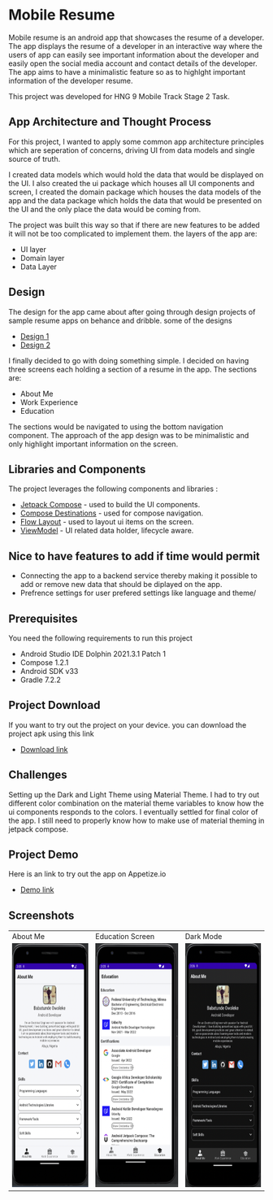 <h1> Mobile Resume</h1>
Mobile resume is an android app that showcases the resume of a developer. The app displays the resume of a developer in an interactive way where the users of app can easily 
see important information about the developer and easily open the social media account and contact details of the developer. The app aims to have a minimalistic feature so as 
to highlght important information of the developer resume.
<p>This project was developed for HNG 9 Mobile Track Stage 2 Task.</p>

## App Architecture and Thought Process
For this project, I wanted to apply some common app architecture principles which are seperation of concerns, driving UI from data models and single source of truth.
<p>I created data models which would hold the data that would be displayed on the UI. I also created the ui package which houses all UI components and screen, I created
the domain package which houses the data models of the app and the data package which holds the data that would be presented on the UI and the only place the data would be coming from.
</p>
The project was built this way so that if there are new features to be added it will not be too complicated to implement them. the layers of the app are:

*  UI layer
*  Domain layer
*  Data Layer

## Design
The design for the app came about after going through design projects of sample resume apps on behance and dribble. some of the designs
* [Design 1](https://dribbble.com/shots/15061439-Personal-Portfolio-Resume-CV-Mobile-Shots)
* [Design 2](https://dribbble.com/shots/13670435-Job-Board)

 I finally decided to go with doing something simple. I decided on having three screens each holding a section of a resume in the app. The sections are:
*  About Me
*  Work Experience
*  Education

The sections would be navigated to using the bottom navigation component.
The approach of the app design was to be minimalistic and only highlight important information on the screen.


##  Libraries and Components

The project leverages the following components and libraries :
*  [Jetpack Compose](https://developer.android.com/jetpack/compose) - used to build the UI components.
*  [Compose Destinations](https://composedestinations.rafaelcosta.xyz/) - used for compose navigation.
*  [Flow Layout](https://github.com/google/accompanist/tree/main/flowlayout) - used to layout ui items on the screen.
*  [ViewModel](https://developer.android.com/reference/androidx/lifecycle/ViewModel) - UI related data holder, lifecycle aware.

##  Nice to have features to add if time would permit
* Connecting the app to a backend service thereby making it possible to add or remove new data that should be diplayed on the app.
* Prefrence settings for user prefered settings like language and theme/

## Prerequisites
You need the following requirements to run this project

*   Android Studio IDE Dolphin 2021.3.1 Patch 1
*   Compose 1.2.1
*   Android SDK v33
*   Gradle 7.2.2

## Project Download
If you want to try out the project on your device. you can download the project apk using this link
*  [Download link](https://github.com/t2dbabz/MobileResume/raw/main/app/release/MobileResume.apk)

## Challenges 
Setting up the Dark and Light Theme using Material Theme. I had to try out different color combination on the material theme variables to know how the ui components responds to the colors.
I eventually settled for final color of the app. I still need to properly know how to make use of material theming in jetpack compose.

## Project Demo
Here is an link to try out the app on Appetize.io
*  [Demo link](https://appetize.io/app/4xqygz3gbkmnch3ase7gt4442y)

## Screenshots
<table>
    <tr>
    <td>About Me</td>
      <td>Education Screen</td>
    <td>Dark Mode</td>
  </tr>
   <tr>
    <td><img src="screenshots/MobileResume1.png" width=250 height=480></td>
    <td><img src="screenshots/MobileResume2.png" width=250 height=480></td>
    <td><img src="screenshots/MobileResume3.png" width=250 height=480></td>
  </tr>
  </table>
